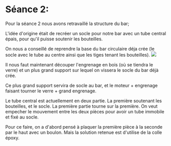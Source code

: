 Séance 2:
==

Pour la séance 2 nous avons retravaillé la structure du bar; 

L'idée d'origine était de recréer un socle pour notre bar avec un tube central épais, pour qu'il puisse soutenir les bouteilles.

On nous a conseillé de reprendre la base du bar circulaire déja crée (le socle avec le tube au centre ainsi que les tiges tenant les bouteilles). 
<img src="/main/Rapports%20des%20s%C3%A9ances/Images#:~:text=.%E2%80%8A.-,IMG_4557.pdf,-Add%20files%20via">

Il nous faut maintenant découper l'engrenage en bois (où se tiendra le verre) et un plus grand support sur lequel on vissera le socle du bar déjà crée.

Ce plus grand support servira de socle au bar, et le moteur + engrenage faisant tourner le verre + grand engrenage.

Le tube central est actuellement en deux partie. La première soutenant les bouteilles, et le socle. La première partie tourne sur la première.
On veut empecher le mouvement entre les deux pièces pour avoir un tube immobile et fixé au socle.

Pour ce faire, on a d'abord pensé à plaquer la première pièce à la seconde par le haut avec un boulon. 
Mais la solution retenue est d'utilise de la colle époxy.





